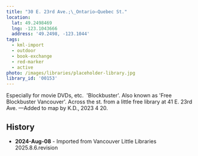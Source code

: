 ```yaml
---
title: "30 E. 23rd Ave.;\_Ontario—Quebec St."
location:
  lat: 49.2498469
  lng: -123.1043666
  address: '49.2498, -123.1044'
tags:
  - kml-import
  - outdoor
  - book-exchange
  - red-marker
  - active
photo: /images/libraries/placeholder-library.jpg
library_id: '00153'
---
```

Especially for movie DVDs, etc.  'Blockbuster'.
Also known as 'Free Blockbuster Vancouver'.
Across the st. from a little free library at 
41 E. 23rd Ave.
—Added to map by K.D., 2023 4 20. 

## History
- **2024-Aug-08** - Imported from Vancouver Little Libraries 2025.8.6.revision
